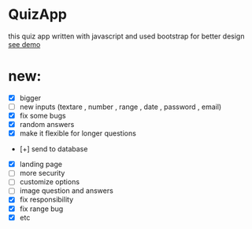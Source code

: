# QuizApp

this quiz app written with javascript and used bootstrap for better design
<br/>
<a href="https://shayanfpg9.github.io/QuizApp/">see demo</a>

# new:
- [x] bigger
- [ ] new inputs (textare , number , range , date , password , email)
- [x] fix some bugs
- [x] random answers
- [x] make it flexible for longer questions
- [+] send to database
- [x] landing page
- [ ] more security
- [ ] customize options
- [ ] image question and answers
- [x] fix responsibility
- [x] fix range bug
- [x] etc
